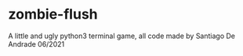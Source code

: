 # zombie-flush
A little and ugly python3 terminal game, all code made by Santiago De Andrade 06/2021
